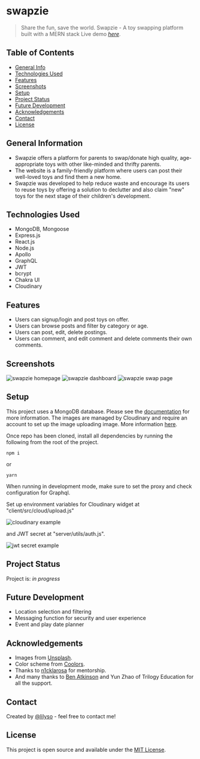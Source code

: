 # swapzie

> Share the fun, save the world. Swapzie - A toy swapping platform built with a MERN stack
> Live demo [_here_](https://swapzie.herokuapp.com/).

## Table of Contents

- [General Info](#general-information)
- [Technologies Used](#technologies-used)
- [Features](#features)
- [Screenshots](#screenshots)
- [Setup](#setup)
- [Project Status](#project-status)
- [Future Development](#future-development)
- [Acknowledgements](#acknowledgements)
- [Contact](#contact)
- [License](#license)

## General Information

- Swapzie offers a platform for parents to swap/donate high quality, age-appropriate toys with other like-minded and thrifty parents.
- The website is a family-friendly platform where users can post their well-loved toys and find them a new home.
- Swapzie was developed to help reduce waste and encourage its users to reuse toys by offering a solution to declutter and also claim "new" toys for the next stage of their children's development.

## Technologies Used

- MongoDB, Mongoose
- Express.js
- React.js
- Node.js
- Apollo
- GraphQL
- JWT
- bcrypt
- Chakra UI
- Cloudinary

## Features

- Users can signup/login and post toys on offer.
- Users can browse posts and filter by category or age.
- Users can post, edit, delete postings.
- Users can comment, and edit comment and delete comments their own comments.

## Screenshots

![swapzie homepage](client/public/images/swapzie_home_page.png)
![swapzie dashboard](client/public/images/swapzie_dashboard.png)
![swapzie swap page](client/public/images/swapzie_swap_page.png)

## Setup

This project uses a MongoDB database. Please see the [documentation](https://docs.mongodb.com/) for more information. The images are managed by Cloudinary and require an account to set up the image uploading image. More information [here](https://cloudinary.com/documentation/upload_widget).

Once repo has been cloned, install all dependencies by running the following from the root of the project.

```shell
npm i
```

or

```
yarn
```

When running in development mode, make sure to set the proxy and check configuration for Graphql.

Set up environment variables for Cloudinary widget at "client/src/cloud/upload.js"

![cloudinary example](client/public/images/cloudinary-widget.png)

and JWT secret at "server/utils/auth.js".

![jwt secret example](client/public/images/jwt-secret.png)

## Project Status

Project is: _in progress_

## Future Development

- Location selection and filtering
- Messaging function for security and user experience
- Event and play date planner

## Acknowledgements

- Images from [Unsplash](https://unsplash.com/).
- Color scheme from [Coolors](https://coolors.co/).
- Thanks to [n1cklarosa](https://github.com/n1cklarosa) for mentorship.
- And many thanks to [Ben Atkinson](https://github.com/neon-inkblast) and Yun Zhao of Trilogy Education for all the support.

## Contact

Created by [@lilyso](https://github.com/lilyso/swapzie) - feel free to contact me!

## License

This project is open source and available under the [MIT License](LICENSE).

